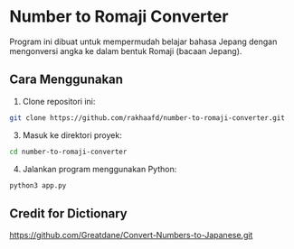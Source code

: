 # Number to Romaji Converter

Program ini dibuat untuk mempermudah belajar bahasa Jepang dengan mengonversi angka ke dalam bentuk Romaji (bacaan Jepang).

## Cara Menggunakan

1. Clone repositori ini:
```bash
git clone https://github.com/rakhaafd/number-to-romaji-converter.git
```

3. Masuk ke direktori proyek:
```bash
cd number-to-romaji-converter
```

4. Jalankan program menggunakan Python:
```bash
python3 app.py
```

## Credit for Dictionary
https://github.com/Greatdane/Convert-Numbers-to-Japanese.git

